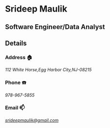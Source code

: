 # Srideep Maulik
## Software Engineer/Data Analyst

## Details
### Address :house:
*112 White Horse,Egg Harbor City,NJ-08215*
### Phone :phone:
*978-967-5855*
### Email :mailbox:
*srideepmaulik@gmail.com*

